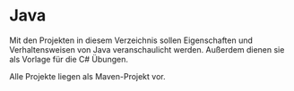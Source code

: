 # Java

Mit den Projekten in diesem Verzeichnis sollen Eigenschaften und 
Verhaltensweisen von Java veranschaulicht werden. Außerdem dienen
sie als Vorlage für die C# Übungen.

Alle Projekte liegen als Maven-Projekt vor.
